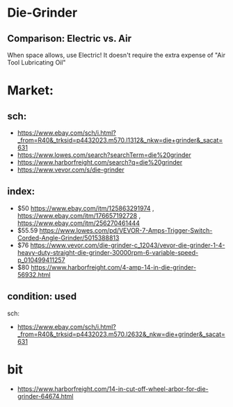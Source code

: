 # Die-Grinder
## Comparison: Electric vs. Air
When space allows, use Electric! It doesn't require the extra expense of "Air Tool Lubricating Oil"

# Market:
## sch:
- https://www.ebay.com/sch/i.html?_from=R40&_trksid=p4432023.m570.l1312&_nkw=die+grinder&_sacat=631
- https://www.lowes.com/search?searchTerm=die%20grinder
- https://www.harborfreight.com/search?q=die%20grinder
- https://www.vevor.com/s/die-grinder

## index:
- $50  https://www.ebay.com/itm/125863291974 , https://www.ebay.com/itm/176657192728 , https://www.ebay.com/itm/256270461444
- $55.59  https://www.lowes.com/pd/VEVOR-7-Amps-Trigger-Switch-Corded-Angle-Grinder/5015388813
- $76  https://www.vevor.com/die-grinder-c_12043/vevor-die-grinder-1-4-heavy-duty-straight-die-grinder-30000rpm-6-variable-speed-p_010499411257
- $80  https://www.harborfreight.com/4-amp-14-in-die-grinder-56932.html

## condition: used
sch:
- https://www.ebay.com/sch/i.html?_from=R40&_trksid=p4432023.m570.l2632&_nkw=die+grinder&_sacat=631

# bit
- https://www.harborfreight.com/14-in-cut-off-wheel-arbor-for-die-grinder-64674.html
